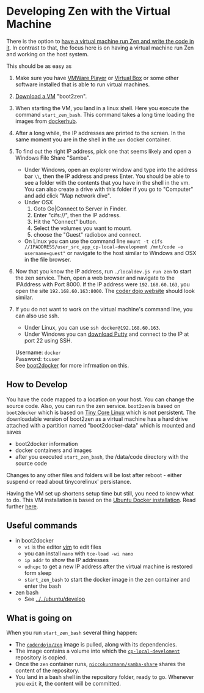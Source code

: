 Developing Zen with the Virtual Machine
=======================================

There is the option to [have a virtual machine run Zen and write the code in it](../../../). In contrast to that, the focus here is on having a virtual machine run Zen and working on the host system.

This should be as easy as

1. Make sure you have [VMWare Player](https://my.vmware.com/web/vmware/free#desktop_end_user_computing/vmware_workstation_player/12_0) or [Virtual Box](http://virtualbox.org/) or some other software installed that is able to run virtual machines.
2. [Download a VM](https://github.com/niccokunzmann/cp-docker-development/releases) "boot2zen". 
3. When starting the VM, you land in a linux shell. Here you execute the command `start_zen_bash`. This command takes a long time loading the images from [dockerhub](https://hub.docker.com/u/coderdojo/). 
4. After a long while, the IP addresses are printed to the screen. In the same moment you are in the shell in the `zen` docker container. 
5. To find out the right IP address, pick one that seems likely and open a Windows File Share "Samba".
    - Under Windows, open an explorer window and type into the address bar `\\`, then the IP address and press Enter. You should be able to see a folder with the contents that you have in the shell in the vm. You can also create a drive with this folder if you go to "Computer" and add click "Map network dive".
    - Under OSX
        1. Goto Go|Connect to Server in Finder.
        2. Enter "cifs://", then the IP address.
        3. Hit the "Connect" button.
        4. Select the volumes you want to mount.
        5. choose the "Guest" radiobox and connect.
    - On Linux you can use the command line `mount -t cifs //IPADDRESS/user_src_app_cp-local-development /mnt/code -o username=guest"` or navigate to the host similar to Windows and OSX in the file browser.

6. Now that you know the IP address, run `./localdev.js run zen` to start the zen service. Then, open a web browser and navigate to the IPAddress with Port 8000. If the IP address were `192.168.60.163`, you open the site `192.168.60.163:8000`. The [coder dojo website](http://zen.coderdojo.com) should look similar.

7. If you do not want to work on the virtual machine's command line, you can also use ssh.
    - Under Linux, you can use `ssh docker@192.168.60.163`.
    - Under Windows you can [download Putty](http://www.chiark.greenend.org.uk/~sgtatham/putty/download.html) and connect to the IP at port 22 using SSH.
    
    Username: `docker`  
    Password: `tcuser`  
    See [boot2docker](https://github.com/boot2docker/boot2docker/#ssh-into-vm) for more infrmation on this.

How to Develop
--------------

You have the code mapped to a location on your host. You can change the source code. Also, you can run the zen service. `boot2zen` is based on `boot2docker` which is based on [Tiny Core Linux](http://www.tinycorelinux.net/) which is not persistent. The downloadable version of boot2zen as a virtual machine has a hard drive attached with a partition named "boot2docker-data" which is mounted and saves

- boot2docker information
- docker containers and images
- after you executed `start_zen_bash`, the /data/code directory with the source code

Changes to any other files and folders will be lost after reboot - either suspend or read about tinycorelinux' persistance.

Having the VM set up shortens setup time but still, you need to know what to do. This VM installation is based on the [Ubuntu Docker installation](../../ubuntu). Read further [here](../../ubuntu/develop).

Useful commands
---------------

- in boot2docker
  - `vi` is the editor [vim](http://vim.org) to edit files
  - you can install `nano` with `tce-load -wi nano`
  - `ip addr` to show the IP addresses
  - `udhcpc` to get a new IP address after the virtual machine is restored form sleep
  - `start_zen_bash` to start the docker image in the zen container and enter the bash
- zen bash
  - See [../../ubuntu/develop](../../ubuntu/develop/README.md#useful-commands)

What is going on
----------------

When you run `start_zen_bash` several thing happen:

- The [`coderdojo/zen`](https://hub.docker.com/r/coderdojo/zen/) image is pulled, along with its dependencies.
- The image contains a volume into which the [`cp-local-develoment`](https://github.com/CoderDojo/cp-local-development) repository is copied.
- Once the `zen` container runs, [`niccokunzmann/samba-share`](https://hub.docker.com/r/niccokunzmann/samba-share/) shares the content of the repository.
- You land in a bash shell in the repository folder, ready to go. Whenever you `exit` it, the content will be committed.


